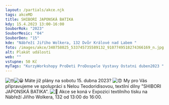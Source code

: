 ```yaml
---
layout: /partials/akce.njk
tags: akceMD
title: SHIBORI JAPONSKÁ BATIKA
kdy: 15.4.2023 13:00-16:00
SouborRok: "2023"
SouborMesic: "04"
SouborDen: "15"
kde: "Nábřeží Jiřího Wolkera, 132 Dvůr Králové nad Labem "
foto: /images/akce/340758025_533745735589132_9107749518274366169_n.jpg
alt: Plakát události
web: ""
vstupne: 50 Kč
myTags: "KurzyWorkshopy ProDeti ProDospele Vystavy Ostatni duben2023 "
---
```

<!--StartFragment-->

![🤓](https://static.xx.fbcdn.net/images/emoji.php/v9/tb3/1/16/1f913.png)![😀](https://static.xx.fbcdn.net/images/emoji.php/v9/tce/1/16/1f600.png) Máte již plány na sobotu 15. dubna 2023? ![😍](https://static.xx.fbcdn.net/images/emoji.php/v9/t2/1/16/1f60d.png) My pro Vás připravujeme ve spolupráci s Nelou Teodoridisovou, textilní dílny "SHIBORI JAPONSKÁ BATIKA". ![💛](https://static.xx.fbcdn.net/images/emoji.php/v9/t15/1/16/1f49b.png) Akce se koná v Expozici textilního tisku na Nábřeží Jiřího Wolkera, 132 od 13:00 do 16:00.

<!--EndFragment-->
